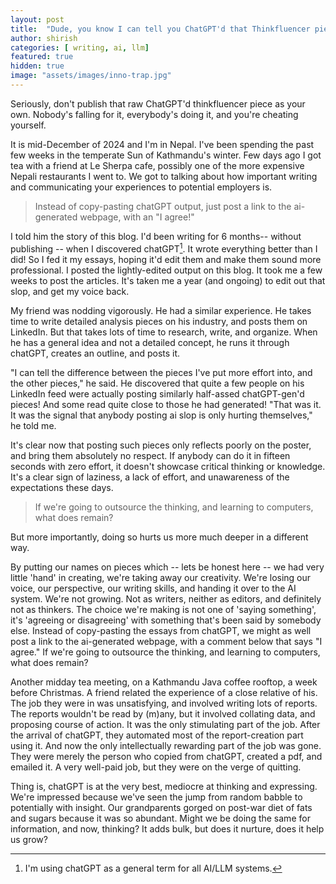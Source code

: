 ```yaml
---
layout: post
title:  "Dude, you know I can tell you ChatGPT'd that Thinkfluencer piece, right?"
author: shirish
categories: [ writing, ai, llm]
featured: true
hidden: true
image: "assets/images/inno-trap.jpg"
---
```


Seriously, don't publish that raw ChatGPT'd thinkfluencer piece as your own. Nobody's falling for it, everybody's doing it, and you're cheating yourself.

It is mid-December of 2024 and I'm in Nepal. I've been spending the past few weeks in the temperate Sun of Kathmandu's winter. Few days ago I got tea with a friend at Le Sherpa cafe, possibly one of the more expensive Nepali restaurants I went to. We got to talking about how important writing and communicating your experiences to potential employers is.

<aside class="pquote">
    <blockquote>
        <p>Instead of copy-pasting chatGPT output, just post a link to the ai-generated webpage, with an "I agree!"</p>
    </blockquote>
</aside>


I told him the story of this blog. I'd been writing for 6 months-- without publishing -- when I discovered chatGPT[^1]. It wrote everything better than I did! So I fed it my essays, hoping it'd edit them and make them sound more professional. I posted the lightly-edited output on this blog. It took me a few weeks to post the articles. It's taken me a year (and ongoing) to edit out that slop, and get my voice back.

[^1]: I'm using chatGPT as a general term for all AI/LLM systems. 

My friend was nodding vigorously. He had a similar experience. He takes time to write detailed analysis pieces on his industry, and posts them on LinkedIn. But that takes lots of time to research, write, and organize. When he has a general idea and not a detailed concept, he runs it through chatGPT, creates an outline, and posts it.


"I can tell the difference between the pieces I've put more effort into, and the other pieces," he said. He discovered that quite a few people on his LinkedIn feed were actually posting similarly half-assed chatGPT-gen'd pieces! And some read quite close to those he had generated! "That was it. It was the signal that anybody posting ai slop is only hurting themselves," he told me.

It's clear now that posting such pieces only reflects poorly on the poster, and bring them absolutely no respect. If anybody can do it in fifteen seconds with zero effort, it doesn't showcase critical thinking or knowledge. It's a clear sign of laziness, a lack of effort, and unawareness of the expectations these days.

<aside class="pquote">
    <blockquote>
        <p>If we're going to outsource the thinking, and learning to computers, what does remain?</p>
    </blockquote>
</aside>

But more importantly, doing so hurts us more much deeper in a different way.

By putting our names on pieces which -- lets be honest here -- we had very little 'hand' in creating, we're taking away our creativity. We're losing our voice, our perspective, our writing skills, and handing it over to the AI system. We're not growing. Not as writers, neither as editors, and definitely not as thinkers. The choice we're making is not one of 'saying something', it's 'agreeing or disagreeing' with something that's been said by somebody else. Instead of copy-pasting the essays from chatGPT, we might as well post a link to the ai-generated webpage, with a comment below that says "I agree." If we're going to outsource the thinking, and learning to computers, what does remain?

Another midday tea meeting, on a Kathmandu Java coffee rooftop, a week before Christmas. A friend related the experience of a close relative of his. The job they were in was unsatisfying, and involved writing lots of reports. The reports wouldn't be read by (m)any, but it involved collating data, and proposing course of action. It was the only stimulating part of the job. After the arrival of chatGPT, they automated most of the report-creation part using it. And now the only intellectually rewarding part of the job was gone. They were merely the person who copied from chatGPT, created a pdf, and emailed it. A very well-paid job, but they were on the verge of quitting.

Thing is, chatGPT is at the very best, mediocre at thinking and expressing. We're impressed because we've seen the jump from random babble to potentially with insight. Our grandparents gorged on post-war diet of fats and sugars because it was so abundant. Might we be doing the same for information, and now, thinking? It adds bulk, but does it nurture, does it help us grow?